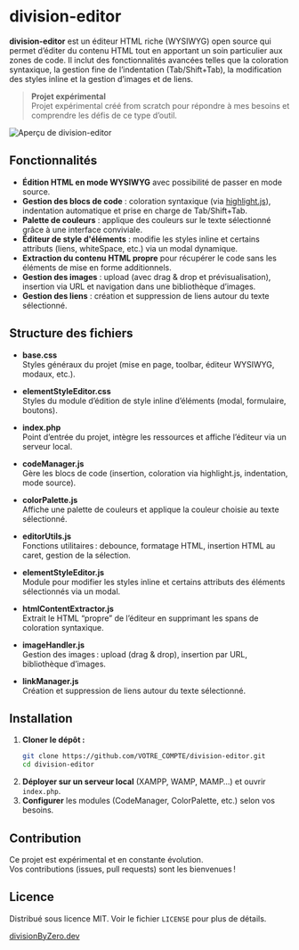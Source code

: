 # division-editor

**division-editor** est un éditeur HTML riche (WYSIWYG) open source qui permet d’éditer du contenu HTML tout en apportant un soin particulier aux zones de code. Il inclut des fonctionnalités avancées telles que la coloration syntaxique, la gestion fine de l’indentation (Tab/Shift+Tab), la modification des styles inline et la gestion d’images et de liens.

> **Projet expérimental**  
> Projet expérimental créé from scratch pour répondre à mes besoins et comprendre les défis de ce type d’outil.

![Aperçu de division-editor](https://divisionbyzero.dev/images/division-editor/screenshot.png)

## Fonctionnalités

- **Édition HTML en mode WYSIWYG** avec possibilité de passer en mode source.
- **Gestion des blocs de code** : coloration syntaxique (via [highlight.js](https://highlightjs.org/)), indentation automatique et prise en charge de Tab/Shift+Tab.
- **Palette de couleurs** : applique des couleurs sur le texte sélectionné grâce à une interface conviviale.
- **Éditeur de style d'éléments** : modifie les styles inline et certains attributs (liens, whiteSpace, etc.) via un modal dynamique.
- **Extraction du contenu HTML propre** pour récupérer le code sans les éléments de mise en forme additionnels.
- **Gestion des images** : upload (avec drag & drop et prévisualisation), insertion via URL et navigation dans une bibliothèque d’images.
- **Gestion des liens** : création et suppression de liens autour du texte sélectionné.

## Structure des fichiers

- **base.css**  
  Styles généraux du projet (mise en page, toolbar, éditeur WYSIWYG, modaux, etc.).

- **elementStyleEditor.css**  
  Styles du module d’édition de style inline d’éléments (modal, formulaire, boutons).

- **index.php**  
  Point d’entrée du projet, intègre les ressources et affiche l’éditeur via un serveur local.

- **codeManager.js**  
  Gère les blocs de code (insertion, coloration via highlight.js, indentation, mode source).

- **colorPalette.js**  
  Affiche une palette de couleurs et applique la couleur choisie au texte sélectionné.

- **editorUtils.js**  
  Fonctions utilitaires : debounce, formatage HTML, insertion HTML au caret, gestion de la sélection.

- **elementStyleEditor.js**  
  Module pour modifier les styles inline et certains attributs des éléments sélectionnés via un modal.

- **htmlContentExtractor.js**  
  Extrait le HTML “propre” de l’éditeur en supprimant les spans de coloration syntaxique.

- **imageHandler.js**  
  Gestion des images : upload (drag & drop), insertion par URL, bibliothèque d’images.

- **linkManager.js**  
  Création et suppression de liens autour du texte sélectionné.

## Installation

1. **Cloner le dépôt :**
   ```bash
   git clone https://github.com/VOTRE_COMPTE/division-editor.git
   cd division-editor
   ```
2. **Déployer sur un serveur local** (XAMPP, WAMP, MAMP…) et ouvrir `index.php`.
3. **Configurer** les modules (CodeManager, ColorPalette, etc.) selon vos besoins.

## Contribution

Ce projet est expérimental et en constante évolution.  
Vos contributions (issues, pull requests) sont les bienvenues !

## Licence

Distribué sous licence MIT. Voir le fichier `LICENSE` pour plus de détails.

[divisionByZero.dev](https://www.divisionbyzero.dev)

